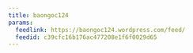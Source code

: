 ```yaml
---
title: baongoc124
params:
  feedlink: https://baongoc124.wordpress.com/feed/
  feedid: c39cfc16b176ac477208e1f6f0029d65
---
```

